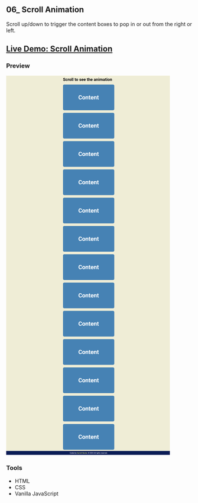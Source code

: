 ## 06_ Scroll Animation

Scroll up/down to trigger the content boxes to pop in or out from the right or left.

## [Live Demo: Scroll Animation](https://06-scroll-animation-gdbecker.replit.app/)

### Preview

!["HomePage"](./HomePage.png)

### Tools
- HTML
- CSS
- Vanilla JavaScript
